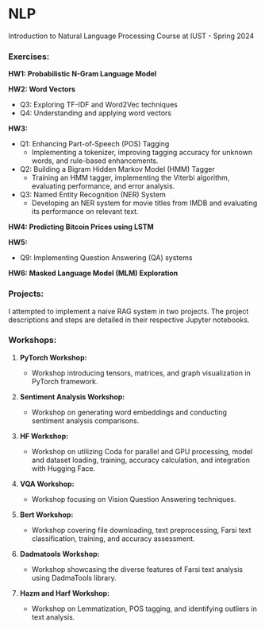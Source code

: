 # NLP
Introduction to Natural Language Processing Course at IUST - Spring 2024



### Exercises:
**HW1: Probabilistic N-Gram Language Model**

**HW2: Word Vectors**
   - Q3: Exploring TF-IDF and Word2Vec techniques
   - Q4: Understanding and applying word vectors

**HW3:**
   - Q1: Enhancing Part-of-Speech (POS) Tagging
     - Implementing a tokenizer, improving tagging accuracy for unknown words, and rule-based enhancements.
   - Q2: Building a Bigram Hidden Markov Model (HMM) Tagger
     - Training an HMM tagger, implementing the Viterbi algorithm, evaluating performance, and error analysis.
   - Q3: Named Entity Recognition (NER) System
     - Developing an NER system for movie titles from IMDB and evaluating its performance on relevant text.

**HW4: Predicting Bitcoin Prices using LSTM**

**HW5:**
   - Q9: Implementing Question Answering (QA) systems

**HW6: Masked Language Model (MLM) Exploration**

### Projects:
I attempted to implement a naive RAG system in two projects. The project descriptions and steps are detailed in their respective Jupyter notebooks.

### Workshops:
1. **PyTorch Workshop:**
   - Workshop introducing tensors, matrices, and graph visualization in PyTorch framework.

2. **Sentiment Analysis Workshop:**
   - Workshop on generating word embeddings and conducting sentiment analysis comparisons.
3. **HF Workshop:**
   - Workshop on utilizing Coda for parallel and GPU processing, model and dataset loading, training, accuracy calculation, and integration with Hugging Face.

4. **VQA Workshop:**
   - Workshop focusing on Vision Question Answering techniques.

5. **Bert Workshop:**
   - Workshop covering file downloading, text preprocessing, Farsi text classification, training, and accuracy assessment.

6. **Dadmatools Workshop:**
   - Workshop showcasing the diverse features of Farsi text analysis using DadmaTools library.

7. **Hazm and Harf Workshop:**
   - Workshop on Lemmatization, POS tagging, and identifying outliers in text analysis.

